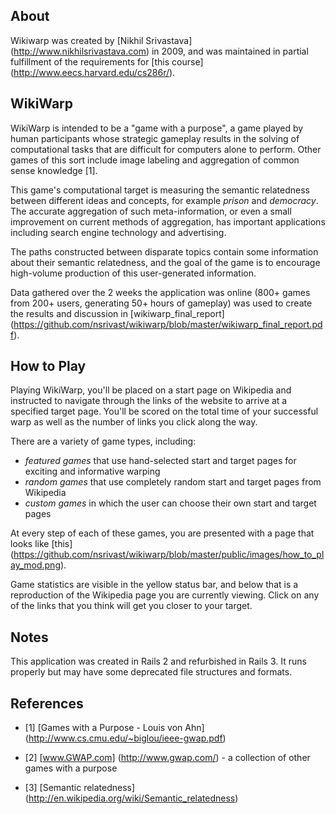 ## About ##

Wikiwarp was created by [Nikhil Srivastava] (http://www.nikhilsrivastava.com) in 2009, 
and was maintained in partial fulfillment of the requirements for [this course] 
(http://www.eecs.harvard.edu/cs286r/).

## WikiWarp ##

WikiWarp is intended to be a "game with a purpose", a game played by human participants 
whose strategic gameplay results in the solving of computational tasks that are difficult for 
computers alone to perform. Other games of this sort include image labeling and aggregation of 
common sense knowledge [1].

This game's computational target is measuring the semantic relatedness between different ideas 
and concepts, for example _prison_ and _democracy_. The accurate aggregation of such meta-information, 
or even a small improvement on current methods of aggregation, has important applications including 
search engine technology and advertising.

The paths constructed between disparate topics contain some information 
about their semantic relatedness, and the goal of the game is to encourage high-volume 
production of this user-generated information.

Data gathered over the 2 weeks the application was online (800+ games from 200+ users, 
generating 50+ hours of gameplay) was used to create the results and discussion in 
[wikiwarp_final_report] (https://github.com/nsrivast/wikiwarp/blob/master/wikiwarp_final_report.pdf).

## How to Play ##

Playing WikiWarp, you'll be placed on a start page on Wikipedia and instructed to navigate 
through the links of the website to arrive at a specified target page. You'll be scored
on the total time of your successful warp as well as the number of links you click along the way.

There are a variety of game types, including:

* _featured games_ that use hand-selected start and target pages for exciting and informative warping
* _random games_ that use completely random start and target pages from Wikipedia
* _custom games_ in which the user can choose their own start and target pages

At every step of each of these games, you are presented with a page that looks like [this]
(https://github.com/nsrivast/wikiwarp/blob/master/public/images/how_to_play_mod.png).

Game statistics are visible in the yellow status bar, and below that is a reproduction of the
Wikipedia page you are currently viewing. Click on any of the links that you think will get you closer
to your target.

## Notes ##

This application was created in Rails 2 and refurbished in Rails 3. It runs properly but may have some
deprecated file structures and formats.

## References ##

* [1] [Games with a Purpose - Louis von Ahn] (http://www.cs.cmu.edu/~biglou/ieee-gwap.pdf)

* [2] [www.GWAP.com] (http://www.gwap.com/) - a collection of other games with a purpose

* [3] [Semantic relatedness] (http://en.wikipedia.org/wiki/Semantic_relatedness)
